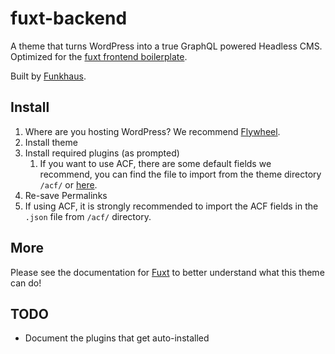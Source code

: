 # fuxt-backend

A theme that turns WordPress into a true GraphQL powered Headless CMS. Optimized for the [fuxt frontend boilerplate](https://github.com/funkhaus/fuxt).

Built by [Funkhaus](http://funkhaus.us/).

## Install

1.  Where are you hosting WordPress? We recommend [Flywheel](https://share.getf.ly/n02x5z).
1.  Install theme
1.  Install required plugins (as prompted)
    1.  If you want to use ACF, there are some default fields we recommend, you can find the file to import from the theme directory `/acf/` or [here](https://github.com/funkhaus/fuxt-backend/tree/master/acf).
1.  Re-save Permalinks
1.  If using ACF, it is strongly recommended to import the ACF fields in the `.json` file from `/acf/` directory.

## More

Please see the documentation for [Fuxt](https://github.com/funkhaus/fuxt) to better understand what this theme can do!

## TODO

-   Document the plugins that get auto-installed
